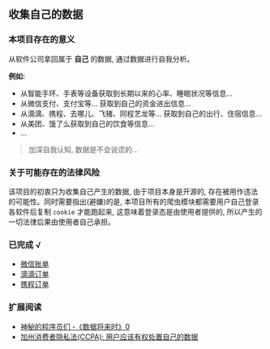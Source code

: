 ## 收集自己的数据

### 本项目存在的意义

从软件公司拿回属于 **自己** 的数据, 通过数据进行自我分析。

**例如:**

- 从智能手环、手表等设备获取到长期以来的心率、睡眠状况等信息...
- 从微信支付、支付宝等... 获取到自己的资金进出信息...
- 从滴滴、携程、去哪儿、飞猪、同程艺龙等... 获取到自己的出行、住宿信息...
- 从美团、饿了么获取到自己的饮食等信息...
- ...

> 加深自我认知, 数据是不会说谎的...

### 关于可能存在的法律风险

该项目的初衷只为收集自己产生的数据, 由于项目本身是开源的, 存在被用作违法的可能性。同时需要指出(避嫌)的是, 本项目所有的爬虫模块都需要用户自己登录各软件后复制 `cookie` 才能跑起来, 这意味着登录态是由使用者提供的, 所以产生的一切法律后果由使用者自己承担。 

### 已完成 √

- [微信账单](./tenpay)
- [滴滴订单](./didicar)
- [携程订单](./ctrip)

### 扩展阅读

- [神秘的程序员们 -《数据将来时》0](https://mp.weixin.qq.com/s/nR666bmgpd0dfxnEAZ1SfA)
- [加州消费者隐私法(CCPA): 用户应该有权处置自己的数据](https://www.csoonline.com/article/3292578/california-consumer-privacy-act-what-you-need-to-know-to-be-compliant.html)
